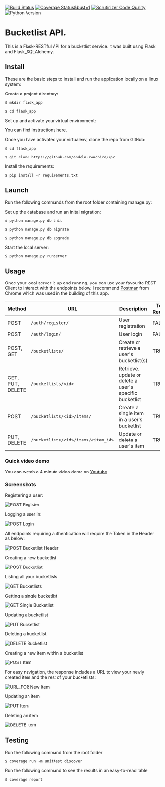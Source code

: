 [![Build Status](https://travis-ci.org/andela-rwachira/cp2.svg?branch=develop)](https://travis-ci.org/andela-rwachira/cp2)
[![Coverage Status](https://coveralls.io/repos/github/andela-rwachira/cp2/badge.svg?branch=develop)&bust=1](https://coveralls.io/github/andela-rwachira/cp2?branch=develop)
[![Scrutinizer Code Quality](https://scrutinizer-ci.com/g/andela-rwachira/cp2/badges/quality-score.png?b=develop)](https://scrutinizer-ci.com/g/andela-rwachira/cp2/?branch=develop)
![Python Version](https://img.shields.io/badge/python-2.7-brightgreen.svg)


# Bucketlist API. 

This is a Flask-RESTful API for a bucketlist service. 
It was built using Flask and Flask_SQLAlchemy.

## Install

These are the basic steps to install and run the application locally on a linux system:

Create a project directory:
```
$ mkdir flask_app

$ cd flask_app
```

Set up and activate your virtual environment:

You can find instructions [here](http://docs.python-guide.org/en/latest/dev/virtualenvs/).

Once you have activated your virtualenv, clone the repo from GitHub:
```
$ cd flask_app

$ git clone https://github.com/andela-rwachira/cp2
```

Install the requirements:
```
$ pip install -r requirements.txt
```

## Launch

Run the following commands from the root folder containing manage.py:

Set up the database and run an inital migration:
```
$ python manage.py db init

$ python manage.py db migrate

$ python manage.py db upgrade
```

Start the local server:
```
$ python manage.py runserver
```

## Usage

Once your local server is up and running, you can use your favourite REST Client
to interact with the endpoints below. I recommend [Postman](https://www.getpostman.com/)
from Chrome which was used in the building of this app.


| Method | URL | Description | Token Required |
| -------- | ------------- | --------- |--------------- |
| POST | `/auth/register/` | User registration | FALSE |
| POST | `/auth/login/` | User login | FALSE |
| POST, GET | `/bucketlists/` | Create or retrieve a user's bucketlist(s) | TRUE |
| GET, PUT, DELETE | `/bucketlists/<id>` | Retrieve, update or delete a user's specific bucketlist | TRUE |
| POST | `/bucketlists/<id>/items/` | Create a single item in a user's bucketlist | TRUE |
| PUT, DELETE | `/bucketlists/<id>/items/<item_id>` | Update or delete a user's item | TRUE |


### Quick video demo

You can watch a 4 minute video demo on [Youtube](https://youtu.be/Ygoi3rThK38)

### Screenshots

Registering a user:

![POST Register](https://cloud.githubusercontent.com/assets/20615801/20676913/807821fa-b5a2-11e6-91a2-e7fe36fc6f17.png)


Logging a user in:

![POST Login](https://cloud.githubusercontent.com/assets/20615801/20676746/e2820088-b5a1-11e6-8e96-7b9a01d62bbe.png)


All endpoints requiring authentication will require the Token in the Header as below:

![POST Bucketlist Header](https://cloud.githubusercontent.com/assets/20615801/20676982/b1650d50-b5a2-11e6-9415-385dc5e0202a.png)


Creating a new bucketlist

![POST Bucketlist](https://cloud.githubusercontent.com/assets/20615801/20677035/dc5d3190-b5a2-11e6-9d5c-342ad2e9a3c5.png)


Listing all your bucketlists

![GET Bucketlists](https://cloud.githubusercontent.com/assets/20615801/20677096/08363280-b5a3-11e6-8e75-72cf0cd9123d.png)


Getting a single bucketlist

![GET Single Bucketlist](https://cloud.githubusercontent.com/assets/20615801/20677153/3439c432-b5a3-11e6-8dfd-dc7cabc21d61.png)


Updating a bucketlist

![PUT Bucketlist](https://cloud.githubusercontent.com/assets/20615801/20677190/585bb9ec-b5a3-11e6-9cdd-3245c7ab4a57.png)


Deleting a bucketlist

![DELETE Bucketlist](https://cloud.githubusercontent.com/assets/20615801/20677239/83edf6ce-b5a3-11e6-8549-4199b821fd07.png)


Creating a new item within a bucketlist

![POST Item](https://cloud.githubusercontent.com/assets/20615801/20677307/b1e0451e-b5a3-11e6-8878-866b2502afb0.png)


For easy navigation, the response includes a URL to view your newly created item and the rest of your bucketlists:

![URL_FOR New Item](https://cloud.githubusercontent.com/assets/20615801/20677333/c590941a-b5a3-11e6-98ce-f3ccc969d69f.png)


Updating an item

![PUT Item](https://cloud.githubusercontent.com/assets/20615801/20677407/09197238-b5a4-11e6-8cef-ef709ca0686b.png)


Deleting an item

![DELETE Item](https://cloud.githubusercontent.com/assets/20615801/20677545/735ba684-b5a4-11e6-95a8-c9d60400ae12.png)


## Testing

Run the following command from the root folder
```
$ coverage run -m unittest discover
```

Run the following command to see the results in an easy-to-read table 
```
$ coverage report
```
